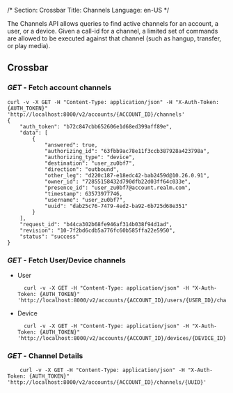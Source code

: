 /*
Section: Crossbar
Title: Channels
Language: en-US
*/

The Channels API allows queries to find active channels for an account, a user, or a device. Given a call-id for a channel, a limited set of commands are allowed to be executed against that channel (such as hangup, transfer, or play media).

## Crossbar

### _GET_ - Fetch account channels

    curl -v -X GET -H "Content-Type: application/json" -H "X-Auth-Token: {AUTH_TOKEN}" 'http://localhost:8000/v2/accounts/{ACCOUNT_ID}/channels'
    {
        "auth_token": "b72c847cbb652606e1d68ed399aff89e",
        "data": [
            {
                "answered": true,
                "authorizing_id": "63fbb9ac78e11f3ccb387928a423798a",
                "authorizing_type": "device",
                "destination": "user_zu0bf7",
                "direction": "outbound",
                "other_leg": "d220c187-e18edc42-bab2459d@10.26.0.91",
                "owner_id": "72855158432d790dfb22d03ff64c033e",
                "presence_id": "user_zu0bf7@account.realm.com",
                "timestamp": 63573977746,
                "username": "user_zu0bf7",
                "uuid": "dab25c76-7479-4ed2-ba92-6b725d68e351"
            }
        ],
        "request_id": "b44ca302b68fe946af314b038f94d1ad",
        "revision": "10-7f2bd6cdb5a776fc60b585ffa22e5950",
        "status": "success"
    }

### _GET_ - Fetch User/Device channels

* User

        curl -v -X GET -H "Content-Type: application/json" -H "X-Auth-Token: {AUTH_TOKEN}" 'http://localhost:8000/v2/accounts/{ACCOUNT_ID}/users/{USER_ID}/channels'

* Device

        curl -v -X GET -H "Content-Type: application/json" -H "X-Auth-Token: {AUTH_TOKEN}" 'http://localhost:8000/v2/accounts/{ACCOUNT_ID}/devices/{DEVICE_ID}/channels'


### _GET_ - Channel Details

        curl -v -X GET -H "Content-Type: application/json" -H "X-Auth-Token: {AUTH_TOKEN}" 'http://localhost:8000/v2/accounts/{ACCOUNT_ID}/channels/{UUID}'
